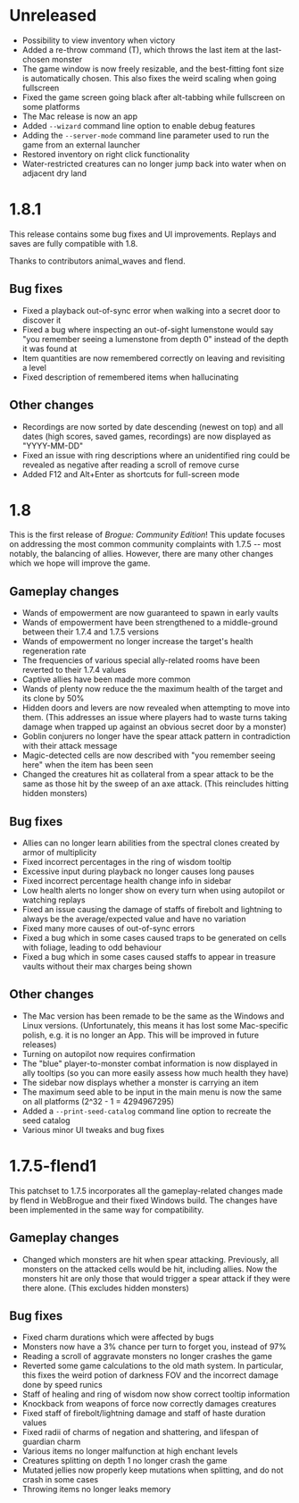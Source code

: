 Unreleased
==========

-
  Possibility to view inventory when victory
-
  Added a re-throw command (T), which throws the last item at the last-chosen
  monster
-
  The game window is now freely resizable, and the best-fitting font size is
  automatically chosen. This also fixes the weird scaling when going fullscreen
-
  Fixed the game screen going black after alt-tabbing while fullscreen on some
  platforms
-
  The Mac release is now an app
-
  Added `--wizard` command line option to enable debug features
-
  Adding the `--server-mode` command line parameter used to run the game from an external launcher
-
  Restored inventory on right click functionality
-
  Water-restricted creatures can no longer jump back into water when on adjacent
  dry land


1.8.1
=====

This release contains some bug fixes and UI improvements. Replays and saves are
fully compatible with 1.8.

Thanks to contributors animal_waves and flend.


Bug fixes
---------
-
  Fixed a playback out-of-sync error when walking into a secret door to
  discover it
-
  Fixed a bug where inspecting an out-of-sight lumenstone would say "you
  remember seeing a lumenstone from depth 0" instead of the depth it was found
  at
-
  Item quantities are now remembered correctly on leaving and revisiting a level
-
  Fixed description of remembered items when hallucinating


Other changes
-------------
-
  Recordings are now sorted by date descending (newest on top) and all dates
  (high scores, saved games, recordings) are now displayed as "YYYY-MM-DD"
-
  Fixed an issue with ring descriptions where an unidentified ring could be
  revealed as negative after reading a scroll of remove curse
-
  Added F12 and Alt+Enter as shortcuts for full-screen mode


1.8
===

This is the first release of *Brogue: Community Edition*! This update focuses on
addressing the most common community complaints with 1.7.5 -- most notably,
the balancing of allies. However, there are many other changes which we hope
will improve the game.


Gameplay changes
----------------

-
  Wands of empowerment are now guaranteed to spawn in early vaults
-
  Wands of empowerment have been strengthened to a middle-ground between
  their 1.7.4 and 1.7.5 versions
-
  Wands of empowerment no longer increase the target's health regeneration rate
-
  The frequencies of various special ally-related rooms have been reverted
  to their 1.7.4 values
-
  Captive allies have been made more common
-
  Wands of plenty now reduce the the maximum health of the target and its
  clone by 50%
-
  Hidden doors and levers are now revealed when attempting to move into
  them. (This addresses an issue where players had to waste turns taking
  damage when trapped up against an obvious secret door by a monster)
-
  Goblin conjurers no longer have the spear attack pattern in contradiction
  with their attack message
-
  Magic-detected cells are now described with "you remember seeing <item> here"
  when the item has been seen
-
  Changed the creatures hit as collateral from a spear attack to be the same
  as those hit by the sweep of an axe attack. (This reincludes hitting hidden
  monsters)


Bug fixes
---------

-
  Allies can no longer learn abilities from the spectral clones created by
  armor of multiplicity
-
  Fixed incorrect percentages in the ring of wisdom tooltip
-
  Excessive input during playback no longer causes long pauses
-
  Fixed incorrect percentage health change info in sidebar
-
  Low health alerts no longer show on every turn when using autopilot or
  watching replays
-
  Fixed an issue causing the damage of staffs of firebolt and lightning to
  always be the average/expected value and have no variation
-
  Fixed many more causes of out-of-sync errors
-
  Fixed a bug which in some cases caused traps to be generated on cells with
  foliage, leading to odd behaviour
-
  Fixed a bug which in some cases caused staffs to appear in treasure vaults
  without their max charges being shown


Other changes
-------------

-
  The Mac version has been remade to be the same as the Windows and Linux
  versions. (Unfortunately, this means it has lost some Mac-specific polish,
  e.g. it is no longer an App. This will be improved in future releases)
-
  Turning on autopilot now requires confirmation
-
  The "blue" player-to-monster combat information is now displayed in ally
  tooltips (so you can more easily assess how much health they have)
-
  The sidebar now displays whether a monster is carrying an item
-
  The maximum seed able to be input in the main menu is now the same on
  all platforms (2^32 - 1 = 4294967295)
-
  Added a `--print-seed-catalog` command line option to recreate the seed
  catalog
-
  Various minor UI tweaks and bug fixes


1.7.5-flend1
============

This patchset to 1.7.5 incorporates all the gameplay-related changes made
by flend in WebBrogue and their fixed Windows build. The changes have been
implemented in the same way for compatibility.


Gameplay changes
----------------

-
  Changed which monsters are hit when spear attacking. Previously, all monsters
  on the attacked cells would be hit, including allies. Now the monsters hit are
  only those that would trigger a spear attack if they were there alone. (This
  excludes hidden monsters)


Bug fixes
---------

-
  Fixed charm durations which were affected by bugs
-
  Monsters now have a 3% chance per turn to forget you, instead of 97%
-
  Reading a scroll of aggravate monsters no longer crashes the game
-
  Reverted some game calculations to the old math system. In particular,
  this fixes the weird potion of darkness FOV and the incorrect damage done
  by speed runics
-
  Staff of healing and ring of wisdom now show correct tooltip information
-
  Knockback from weapons of force now correctly damages creatures
-
  Fixed staff of firebolt/lightning damage and staff of haste duration values
-
  Fixed radii of charms of negation and shattering, and lifespan of guardian charm
-
  Various items no longer malfunction at high enchant levels
-
  Creatures splitting on depth 1 no longer crash the game
-
  Mutated jellies now properly keep mutations when splitting, and do not
  crash in some cases
-
  Throwing items no longer leaks memory

